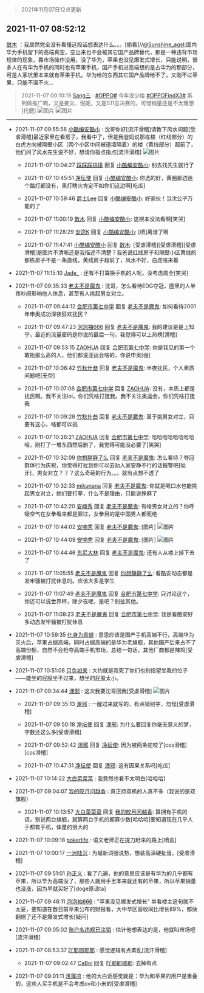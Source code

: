 > 2021年11月07日12点更新
<link rel="stylesheet" href="https://cdn.jsdelivr.net/gh/taotie6/sampleJSON@main/css/photo_show.css">
<meta name="referrer" content="no-referrer" />


 ## 2021-11-07 08:52:12 

 [㪚木](https://www.coolapk.com/feed/31281642?shareKey=M2I2OTAzYWYwNjE0NjE4NzMwNTA~) ：我居然完全没有看懂这段话想表达什么。。。[偷看]//<a class="feed-link-uname" href="/u/Sunshine_agst">@Sunshine_agst</a>:国内华为手机留下的高端真空，空出来也不会被其它国产品牌替代，那是一种违背市场规律的现象，靠市场操作没用，没了华为，苹果也没见爆发式增长，只能说明，很多人在有华为手机的同时也有苹果手机<!--break-->，国产手机进高端想的是占华为的那部分，可是人家坑里本来就有苹果手机，华为给的东西其它国产品牌给不了，又刚不过苹果，只能不温不火… 

<div class="album">
</div>

> 2021-11-07 00:10:19 
> [Sang三](https://www.coolapk.com/feed/31277084?shareKey=ODQwY2E4ZWYyMjlhNjE4NzMwNTA~) : <a class="feed-link-tag" href="/t/OPPO?type=0">#OPPO#</a> 今年没少给 <a class="feed-link-tag" href="/t/OPPOFindX3?type=0">#OPPOFindX3#</a> 系列做推广啊，又是姜文、倪妮，又是S11总决赛的，可惜销量还是不太理想[托腮] 
![图片](https://image.coolapk.com/feed/2021/1107/00/3416170_48a02a65_5014_1641@3325x2494.jpeg)
![图片](https://image.coolapk.com/feed/2021/1107/00/3416170_b795bf90_5014_1643@3325x2494.jpeg)

 ------- 

- 2021-11-07 09:55:58 [小酷编安酷小](uid=1173821) : 沈哥你好[流汗滑稽]请教下风水问题[受虐滑稽]最近家里在看房子，我看中了，但是我爸妈说那栋楼（红线部分）的白虎方向被隔壁小区（两个小区中间被道墙隔着）的楼（黄线部分）超前了，他们问了风水先生说不好，想请你指点指点[流汗滑稽] ![图片](https://image.coolapk.com/feed/2021/1107/09/1173821_0ea949f4_0157_517@3572x2321.jpeg)

    - 2021-11-07 10:04:27 [踩踩踩排排](uid=4960897) 回复 [小酷编安酷小](uid=1173821): 别去找先生就行了 

    - 2021-11-07 10:45:51 [净坛使](uid=1518317) 回复 [小酷编安酷小](uid=1173821): 你选的好，黄圈那边连个路灯都没有，黑灯瞎火肯定不如你们这边啊[吃瓜] 

    - 2021-11-07 10:59:46 [爵士Lee](uid=811595) 回复 [小酷编安酷小](uid=1173821): 好家伙！当沈公子万能的了 

    - 2021-11-07 11:00:19 [㪚木](uid=1081091) 回复 [小酷编安酷小](uid=1173821): 这根本没法看啊[笑哭] 

    - 2021-11-07 11:28:29 [安逸K](uid=1179369) 回复 [小酷编安酷小](uid=1173821): [喷]离谱了啊 

    - 2021-11-07 11:47:41 [小酷编安酷小](uid=1173821) 回复 [㪚木](uid=1081091): [受虐滑稽][受虐滑稽][受虐滑稽]是图片不清晰还是我描述不清楚？我爸说红线房子和隔壁小区黄线的那栋房子不是一条直线，黄线房子超前了，风水不好，白虎啥来着 

- 2021-11-07 11:15:10 [Jade_](uid=3109651) : 还有不打算换手机的人呢，没考虑周全[笑哭] 

- 2021-11-07 09:35:33 [老夫不是魔鬼](uid=872069) : 沈哥，怎么看待EDG夺冠，圈里的人半夜吵闹影响他人休息，甚至有人挑起男女对立。 

    - 2021-11-07 09:44:12 [合肥市第七中学](uid=3597151) 回复 [老夫不是魔鬼](uid=872069): 如何看待2001年申奥成功深夜狂欢扰民？ 

    - 2021-11-07 09:47:23 [泡泡袖666](uid=2844894) 回复 [老夫不是魔鬼](uid=872069): 我的建议是是上知乎，最近的流量密码是你说的最后一句，我觉得可以上热榜[滑稽] 

    - 2021-11-07 09:53:15 [ZAOHUA](uid=1930793) 回复 [合肥市第七中学](uid=3597151): 你是我见的第一个敢抬那么高的人，他们都说亚运会啥的，你说申奥[强] 

    - 2021-11-07 10:06:42 [竹秋什叁](uid=2319428) 回复 [老夫不是魔鬼](uid=872069): 半夜扰民，个人素质问题吧[无奈] 

    - 2021-11-07 10:07:08 [合肥市第七中学](uid=3597151) 回复 [ZAOHUA](uid=1930793): 没有，本质上都是扰民啊。我不关注lol，你们凭啥打搅我。我不关注奥运会，你们凭啥打搅我 

    - 2021-11-07 10:09:28 [竹秋什叁](uid=2319428) 回复 [老夫不是魔鬼](uid=872069): 至于挑男女对立，只要有这心，啥都可以挑 

    - 2021-11-07 10:26:21 [ZAOHUA](uid=1930793) 回复 [合肥市第七中学](uid=3597151): 哈哈哈哈哈哈哈哈哈，刚打了一堆东西然后删了，我觉得可能没必要了[笑哭] 

    - 2021-11-07 10:32:09 [你想静静了么](uid=788126) 回复 [老夫不是魔鬼](uid=872069): 怎么看待？夺冠群体行为庆祝，你觉得打扰到你可以去劝人家安静不行的话报警吧[呲牙]，男女对立？？？这么奇葩的行为。。。就有点想不透了 

    - 2021-11-07 10:32:33 [mikunana](uid=736335) 回复 [老夫不是魔鬼](uid=872069): 你就是喝口水也能挑起男女对立，她们要打拳，什么不是理由，只能说挣麻了 

    - 2021-11-07 10:42:20 [安喃秀](uid=2237599) 回复 [老夫不是魔鬼](uid=872069): 有啥男女对立的？你呼吸空气在女拳看来都是罪过，女拳目的是中国男人都死绝 

    - 2021-11-07 10:44:02 [安喃秀](uid=2237599) 回复 [老夫不是魔鬼](uid=872069): [图片] ![图片](https://image.coolapk.com/feed/2021/1107/10/2237599_01a18979_3041_6259@960x1920.jpeg)

    - 2021-11-07 10:44:09 [安喃秀](uid=2237599) 回复 [老夫不是魔鬼](uid=872069): [图片] ![图片](https://image.coolapk.com/feed/2021/1107/10/2237599_41ba6364_3048_8205@960x1920.jpeg)

    - 2021-11-07 10:44:46 [东尼大林](uid=1612569) 回复 [老夫不是魔鬼](uid=872069): 还有人从楼上掉下去了 

    - 2021-11-07 11:05:55 [老夫不是魔鬼](uid=872069) 回复 [你想静静了么](uid=788126): 看酷安动态都是发牢骚被打扰休息的。应该大多是学生 

    - 2021-11-07 11:07:49 [老夫不是魔鬼](uid=872069) 回复 [合肥市第七中学](uid=3597151): 只讨论这个，你还可以说世界杯，除夕夜呢，是吧？别扯其他。 

    - 2021-11-07 11:08:23 [老夫不是魔鬼](uid=872069) 回复 [合肥市第七中学](uid=3597151): 我是看酷安好多动态发牢骚被打扰休息 

- 2021-11-07 10:59:35 [化身为青蛙](uid=1209189) : 意思应该是国产手机高端不行，高端华为灭火后，苹果占据高端，同时占据高端的是华为老旗舰，其他国产后来占不了高端份额，自然不会抢夺高端手机市场，总结一句话，其他厂商都是辣鸡[受虐滑稽] 

- 2021-11-07 10:51:08 [只负如来](uid=1057736) : 大约就是我死了你们也别指望坐我的位子——能坐的屁股坐不过来，想坐的屁股太小。 

- 2021-11-07 09:34:44 [濹邪](uid=1210426) : 这次我要沈哥回我[受虐滑稽] ![图片](https://image.coolapk.com/feed/2021/1107/09/1210426_a9db86d6_8872_0859@1080x5284.jpeg)

    - 2021-11-07 09:35:13 [濹邪](uid=1210426) : 一醒过来就写的，有点错别字，勿怪[受虐滑稽] 

    - 2021-11-07 09:50:18 [净坛使](uid=1518317) 回复 [濹邪](uid=1210426): 为什么要回复你毫无意义的梦，字数还这么多[受虐滑稽] 

    - 2021-11-07 09:52:42 [濹邪](uid=1210426) 回复 [净坛使](uid=1518317): 因为被两条蛇咬了[cos滑稽][cos滑稽] 

    - 2021-11-07 10:47:31 [净坛使](uid=1518317) 回复 [濹邪](uid=1210426): 这有因果关系吗[吃瓜] 

- 2021-11-07 10:14:22 [大白菜菜菜](uid=2081020) : 我竟然也看不太明白[哈哈哈] 

- 2021-11-07 09:04:07 [我的皎月问越香](uid=3439641) : 真正持双机的人真不多（我说的是双旗舰） 

    - 2021-11-07 10:13:57 [大白菜菜菜](uid=2081020) 回复 [我的皎月问越香](uid=3439641): 算拥有手机的话，别说两台旗舰，就算两台手机的都算少数[哈哈哈]要知道现在几乎人手都有手机，体量的很大的 

- 2021-11-07 10:09:18 [pokerlife](uid=575409) : 语文老师正在提刀赶来的路上[喷血] 

- 2021-11-07 10:00:17 [一洲陆沉](uid=889471) : 为赋新词强说愁，想装高深硬扯蛋。[受虐滑稽] 

- 2021-11-07 09:51:01 [孙正义](uid=450699) : 看了几遍，他的意思应该是有华为的几乎都有苹果，所以华为高端没了，那些人就用手里本来就还有的苹果，所以苹果销量也没涨，因为早就买好了[doge原谅ta] 

- 2021-11-07 09:46:11 [泡泡袖666](uid=2844894) : &quot;苹果没见爆发式增长&quot;
单看楼主这句就不太妥，要知道在数日前苹果公布的财报看，大中华区营收同比增长89%，都快翻倍了还不是爆发式增长[疑问] 

- 2021-11-07 09:05:02 [账户名违规已注销](uid=1039732) : 估计他想表达的是，他就叫市场吧[流汗滑稽] 

- 2021-11-07 08:53:37 [吖耶耶耶耶](uid=1523259) : 感觉逻辑有点紊乱[流汗滑稽] 

    - 2021-11-07 09:02:47 [CaBoi](uid=3746166) 回复 [吖耶耶耶耶](uid=1523259): 去掉有点 

- 2021-11-07 09:01:11 [浅薄凉](uid=1630624) : 他的大白话感觉就是：华为和苹果的用户是重叠的，这些人买手机是不会考虑ov和小米的[受虐滑稽] 

